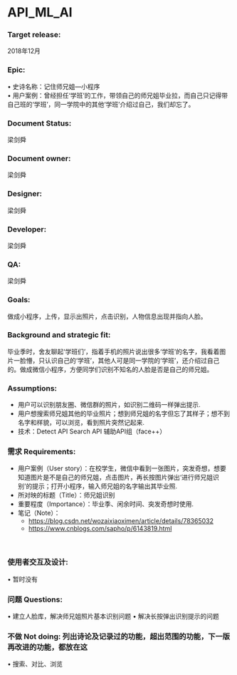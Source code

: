 ﻿# API_ML_AI
### Target release: 
2018年12月<Br/>
### Epic:<Br/> 
•	史诗名称：记住师兄姐—小程序<Br/> 
•	用户案例：曾经担任‘学班’的工作，带领自己的师兄姐毕业拉，而自己只记得带自己班的‘学班’，同一学院中的其他‘学班’介绍过自己，我们却忘了。 <Br/> 
### Document Status: 
梁剑舜<Br/> 
### Document owner: 
梁剑舜<Br/> 
### Designer: 
梁剑舜<Br/> 
### Developer:
梁剑舜<Br/> 
### QA:
梁剑舜<Br/> 
### Goals: 
做成小程序，上传，显示出照片，点击识别，人物信息出现并指向人脸。<Br/> 
### Background and strategic fit: 
毕业季时，舍友聊起‘学班们’，指着手机的照片说出很多‘学班’的名字，我看着图片一脸懵，只认识自己的‘学班’，其他人可是同一学院的‘学班’，还介绍过自己的。做成微信小程序，方便同学们识别不知名的人脸是否是自己的师兄姐。<Br/> 
### Assumptions: 
- 用户可以识别朋友圈、微信群的照片，如识别二维码一样弹出提示.
- 用户想搜索师兄姐其他的毕业照片；想到师兄姐的名字但忘了其样子；想不到名字和样貌，可以浏览，看到照片突然记起来.<Br/> 
- 技术：Detect API Search API 辅助API组（face++）<Br/> 
### 需求 Requirements: 
- 用户案例（User story）：在校学生，微信中看到一张图片，突发奇想，想要知道图片是不是自己的师兄姐，点击图片，再长按图片弹出‘进行师兄姐识别’的提示；打开小程序，输入师兄姐的名字输出其毕业照.
- 所对映的标题（Title）：师兄姐识别
- 重要程度（Importance）：毕业季、闲余时间、突发奇想时使用.
- 笔记（Note）：
  - https://blog.csdn.net/wozaixiaoximen/article/details/78365032
  - https://www.cnblogs.com/sapho/p/6143819.html

<Br/> 

### 使用者交互及设计:
•	暂时没有<Br/> 
### 问题 Questions: 
•	建立人脸库，解决师兄姐照片基本识别问题
•	解决长按弹出识别提示的问题<Br/> 
### 不做 Not doing: 列出诗论及记录过的功能，超出范围的功能，下一版再改进的功能，都放在这
•	搜索、对比、浏览<Br/> 

